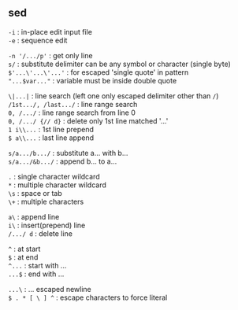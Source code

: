 sed
---

`-i` : in-place edit input file  
`-e` : sequence edit  

`-n '/.../p'` : get only line  
`s/` : substitute delimiter can be any symbol or character (single byte)  
`$'...\'...\'...'` : for escaped 'single quote' in pattern  
`"...$var..."` : variable must be inside double quote  

`\|...|` : line search (left one only escaped delimiter other than `/`)  
`/1st.../, /last.../` : line range search  
`0, /.../` : line range search from line 0  
`0, /.../ {// d}` : delete only 1st line matched '...'  
`1 i\\...` : 1st line prepend  
`$ a\\...` : last line append

`s/a.../b.../` : substitute a... with b...  
`s/a.../&b.../` : append b... to a...  

`.` : single character wildcard  
`*` : multiple character wildcard  
`\s` : space or tab  
`\+` : multiple characters  

`a\` : append line  
`i\` : insert(prepend) line  
`/.../ d` : delete line  

`^` : at start  
`$` : at end  
`^...` : start with ...  
`...$` : end with ...  

`...\` : ... escaped newline  
`$ . * [ \ ] ^` : escape characters to force literal  
